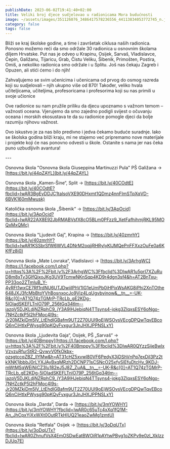 ```yaml
---
publishDate: 2023-06-02T19:41:40+02:00
title: Veliki broj djece sudjelovao u radionicama Mora budućnosti
image: ~/assets/images/351126076_3486417578236556_44113834053772745_n.jpg
category: false
tags: false
---
```

Bliži se kraj školske godine, a time i završetak ciklusa naših radionica. Ponosno možemo reći da smo održale 30 radionica u osnovnim školama diljem Hrvatske. Put nas je odveo u Krapinu, Osijek, Sarvaš, Vladislavce, Čepin, Galižanu, Tijaricu, Grab, Čistu Veliku, Šibenik, Primošten, Postira, Omiš, a nekoliko radionica smo održale i u Splitu. Još nas čekaju Zagreb i Opuzen, ali stići ćemo i do njih! 

Zahvaljujemo se svim učenicima i učenicama od prvog do osmog razreda koji [](<>)su sudjelovali – njih ukupno više od 870! Također, veliko hvala učiteljicama, učiteljima, profesoricama i profesorima koji su nas primili u svoje učionice 

Ove radionice su nam pružile priliku da djecu upoznamo s važnom temom – važnosti oceana. Vjerujemo da smo zajedno podigli svijest o očuvanju oceana i morskih ekosustava te da su radionice pomogle djeci da bolje razumiju njihovu važnost. 

Ovo iskustvo je za nas bilo predivno i jedva čekamo buduće suradnje. Iako se školska godina bliži kraju, mi ne stajemo već pripremamo nove materijale i projekte koji će nas ponovno odvesti u škole. Ostanite s nama jer nas čeka puno uzbudljivih avantura! 

\---

Osnovna škola "Osnovna škola Giuseppina Martinuzzi Pula" PŠ Galižana ->  [https://bit.ly/44pZAYL](bit.ly/44pZAYL)

Osnovna škola „Kamen-Šine“, Split -> [https://bit.ly/40COdtE](https://bit.ly/40COdtE?fbclid=IwAR3BgEyDDJC1talsoVXE90DHxmt1QDmz4nnFImSTpXqVD-6BVK160mMwusk)

Katolička osnovna škola „Šibenik“ -> [https://bit.ly/3ApOcid](https://bit.ly/3ApOcid?fbclid=IwAR22AX8E92JbRMABVsfX8cO5BLm0PFzz9_XetFafhihmjRKL95MOQxMxQMc)

Osnovna škola "Ljudevit Gaj", Krapina -> [https://bit.ly/40zmrhY](https://bit.ly/40zmrhY?fbclid=IwAR1KSSbrSfW6WVL4DNrM2oqjjRHRyIyKIJMQePnFFXxzOuFe0a6KKfFz8j0)

Osnovna škola „Mate Lovraka“, Vladislavci -> [https://bit.ly/3ArhgWC](https://l.facebook.com/l.php?u=https%3A%2F%2Fbit.ly%2F3ArhgWC%3Ffbclid%3DIwAR1u5prI7XZuRuD8m8xTv3GIfQjxoJKg3UV9TcmwNKnSqp4KD9r4dgn3sf4&h=AT2BnTxu-PP33oo2ZTmIuB_Y-4yRFt1wxCE7Rf1rdNU6UTJDwiiIPhV1IG1eUmPb0iHPjxWsAKG8iPhi2XnTOthe648JXJ3fcMbBtoYVhBosnxocJo9Viz4LqUgvbvinow&__tn__=-UK-R&c[0]=AT1Q74zTGMrP-TRcLb_gE2KDg-5lOIadSKEFLTnlO79P_256tGq34tlm--iazpV5DJKLdjNZRphC9_jY3A9lHJebiqN4TTsyns4-jokg3ZIqxsESY6oNgo-7NHZctkP5l2hFMoc4I9s-Jr20MZkiDm5lV_LtEhdIGBafm9UT2Z70UUI9oEjWSOvsVEcgDPQwTqvEBcoQ6nCiHtIxPWysg90pKQyFvxgur3JnJHXJPPNSLxY)

Osnovna škola „Ljudevita Gaja“, Osijek, PŠ „Sarvaš“ -> [https://bit.ly/40Bmppy](https://l.facebook.com/l.php?u=https%3A%2F%2Fbit.ly%2F40Bmppy%3Ffbclid%3DIwAR0QYzzSijeBwlxVzvzuRfurStR2-QvwvV0fkOkbx-ozsgtccqZBZ_llYMw&h=AT31cHZ5xvwl80VF6PedyX3jDShVnPq7exDiI3Pz2tkXNK1jbbbJ0rLYXJAyBxqMRzh2DCNP71sCSNcO25xfySlEfuDtcHv_9KDJ-mWtMSqWEiNiCZ3Iu182eJ5J8Z_ZuA&__tn__=-UK-R&c[0]=AT1Q74zTGMrP-TRcLb_gE2KDg-5lOIadSKEFLTnlO79P_256tGq34tlm--iazpV5DJKLdjNZRphC9_jY3A9lHJebiqN4TTsyns4-jokg3ZIqxsESY6oNgo-7NHZctkP5l2hFMoc4I9s-Jr20MZkiDm5lV_LtEhdIGBafm9UT2Z70UUI9oEjWSOvsVEcgDPQwTqvEBcoQ6nCiHtIxPWysg90pKQyFvxgur3JnJHXJPPNSLxY)

Osnovna škola „Darda“, Darda -> [https://bit.ly/3mYOWHY](https://bit.ly/3mYOWHY?fbclid=IwAR0c65uTc4xXq1fQ1M-An_JhCpxYjXxWXt0OutRTkHIUQ21eaoZwMg1zmtU)

Osnovna škola "Retfala" Osijek -> [https://bit.ly/3oDqUTx](https://bit.ly/3oDqUTx?fbclid=IwAR0ZhnufVsX4EmOSDwEatBWOiR1pAYtwPByg1oZKPv9e0zl_XkIzzDJUp7E)
